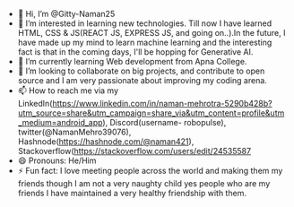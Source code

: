 - 👋 Hi, I’m @Gitty-Naman25
- 👀 I’m interested in learning new technologies. Till now I have learned HTML, CSS & JS(REACT JS, EXPRESS JS, and going on..).In the future, I have made up my mind to learn machine learning and the interesting fact is that in the coming days, I'll be hopping for Generative AI. 
- 🌱 I’m currently learning Web development from Apna College.
- 💞️ I’m looking to collaborate on big projects, and contribute to open source and I am very passionate about improving my coding arena.
- 📫 How to reach me via my LinkedIn(https://www.linkedin.com/in/naman-mehrotra-5290b428b?utm_source=share&utm_campaign=share_via&utm_content=profile&utm_medium=android_app), Discord(username- robopulse), twitter(@NamanMehro39076), Hashnode(https://hashnode.com/@naman421), Stackoverflow(https://stackoverflow.com/users/edit/24535587
- 😄 Pronouns: He/Him
- ⚡ Fun fact: I love meeting people across the world and making them my friends though I am not a very naughty child yes people who are my friends I have maintained a very healthy friendship with them.

<!---
Gitty-Naman25/Gitty-Naman25 is a ✨ special ✨ repository because its `README.md` (this file) appears on your GitHub profile.
You can click the Preview link to take a look at your changes.
--->

